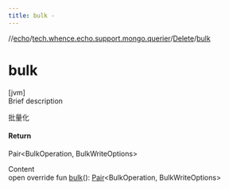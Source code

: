 ```yaml
---
title: bulk -
---
```

//[echo](../../index.md)/[tech.whence.echo.support.mongo.querier](../index.md)/[Delete](index.md)/[bulk](bulk.md)



# bulk  
[jvm]  
Brief description  


批量化



#### Return  


Pair<BulkOperation, BulkWriteOptions>

  
Content  
open override fun [bulk](bulk.md)(): [Pair](https://kotlinlang.org/api/latest/jvm/stdlib/kotlin/-pair/index.html)<BulkOperation, BulkWriteOptions>  



